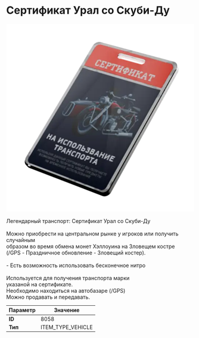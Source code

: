 # Сертификат Урал со Скуби-Ду

![Item Image](../img/8058.webp?raw=true)

Легендарный транспорт: Сертификат Урал со Скуби-Ду<br><br>Можно приобрести на центральном рынке у игроков или получить случайным<br>образом во время обмена монет Хэллоуина на Зловещем костре<br>(/GPS - Праздничное обновление - Зловещий костер).<br><br>- Есть возможность использовать бесконечное нитро<br><br>Используется для получения транспорта марки <br>указаной на сертификате.<br>Необходимо находиться на автобазаре (/GPS)<br>Можно продавать и передавать.


| Параметр | Значение |
|----------|----------|
| **ID** | 8058 |
| **Тип** | ITEM_TYPE_VEHICLE |


